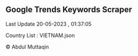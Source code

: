 

## Google Trends Keywords Scraper 
 
Last Update 20-05-2023 , 01:37:05

Country List :
VIETNAM.json



© Abdul Muttaqin 
